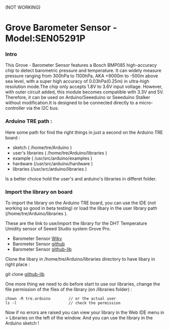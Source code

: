 (NOT WORKING)

Grove Barometer Sensor - Model:SEN05291P
==========================================

### Intro 

This Grove - Barometer Sensor features a Bosch BMP085 high-accuracy chip to detect barometric pressure and temperature. 
It can widely measure pressure ranging from 300hPa to 1100hPa, AKA +9000m to -500m above sea level, with a super high
accuracy of 0.03hPa(0.25m) in ultra-high resolution mode.The chip only accepts 1.8V to 3.6V input voltage. However,
with outer circuit added, this module becomes compatible with 3.3V and 5V. Therefore, it can be used on Arduino/Seeeduino
or Seeeduino Stalker without modification.It is designed to be connected directly to a micro-controller via the I2C bus.


### Arduino TRE path : 

Here some path for find the right things in just a second on the Arduino TRE board  : 

+ sketch ( /home/tre/Arduino ) 
+ user's libraries ( /home/tre/Arduino/libraries )
+ example ( /usr/src/arduino/examples )
+ hardware (/usr/src/arduino/hardware )
+ libraries (/usr/src/arduino/libraries ) 

Is a better choice hold the user's and arduino's libraries in differet folder. 

### Import the library on board

To import the library on the Arduino TRE board, you can use the IDE (not working so good in beta testing) or load the 
libary in the user library path (/home/tre/Arduino/libraries ). 

These are the link to use/import the library for the DHT Temperature Umidity sensor of Seeed Studio system Grove Pro. 

+ Barometer Sensor [Wiky][1]
+ Barometer Sensor [github][2]
+ Barometer Sensor [github-lib][3]


Clone the libary in /home/tre/Arduino/libraries directory to have libary in right place :

  git clone [github-lib][3] 
  
One more thing we need to do before start to use our libraries, change the file permission of the files of the library (on /libraries folder) : 

    chown -R tre.arduino        // or the actual user 
    ls -l                       // check the permission 
    
Now if no errors are raised you can view your library in the Web IDE menu in > Libraries on the left of the window. And 
you can use the library in the Arduino sketch !






[1]: http://www.seeedstudio.com/wiki/Grove_-_Barometer_Sensor
[2]: https://github.com/CICCIOSGAMINO/Grove_Barometer_Sensor
[3]: https://github.com/CICCIOSGAMINO/Grove_Barometer_Sensor.git


